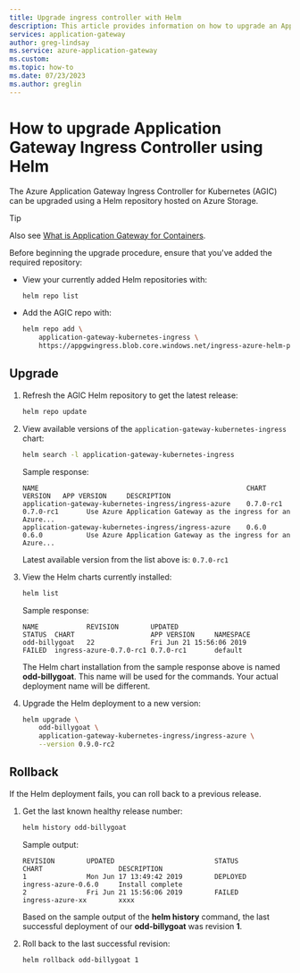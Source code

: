 ```yaml
---
title: Upgrade ingress controller with Helm
description: This article provides information on how to upgrade an Application Gateway Ingress using Helm.
services: application-gateway
author: greg-lindsay
ms.service: azure-application-gateway
ms.custom:
ms.topic: how-to
ms.date: 07/23/2023
ms.author: greglin
---
```


# How to upgrade Application Gateway Ingress Controller using Helm

The Azure Application Gateway Ingress Controller for Kubernetes (AGIC) can be upgraded
using a Helm repository hosted on Azure Storage.

> [!TIP]
> Also see [What is Application Gateway for Containers](for-containers/overview.md).

Before beginning the upgrade procedure, ensure that you've added the required repository:

- View your currently added Helm repositories with:

    ```bash
    helm repo list
    ```

- Add the AGIC repo with:

    ```bash
    helm repo add \
        application-gateway-kubernetes-ingress \
        https://appgwingress.blob.core.windows.net/ingress-azure-helm-package/
    ```

## Upgrade

1. Refresh the AGIC Helm repository to get the latest release:

    ```bash
    helm repo update
    ```

1. View available versions of the `application-gateway-kubernetes-ingress` chart:

    ``` bash
    helm search -l application-gateway-kubernetes-ingress
    ```

    Sample response:

    ```output
    NAME                                                    CHART VERSION   APP VERSION     DESCRIPTION
    application-gateway-kubernetes-ingress/ingress-azure    0.7.0-rc1       0.7.0-rc1       Use Azure Application Gateway as the ingress for an Azure...
    application-gateway-kubernetes-ingress/ingress-azure    0.6.0           0.6.0           Use Azure Application Gateway as the ingress for an Azure...
    ```

    Latest available version from the list above is: `0.7.0-rc1`

1. View the Helm charts currently installed:

    ```bash
    helm list
    ```

    Sample response:

    ```output
    NAME            REVISION        UPDATED                         STATUS  CHART                   APP VERSION     NAMESPACE
    odd-billygoat   22              Fri Jun 21 15:56:06 2019        FAILED  ingress-azure-0.7.0-rc1 0.7.0-rc1       default
    ```

    The Helm chart installation from the sample response above is named **odd-billygoat**. This name will be used for the commands. Your actual deployment name will be different.

1. Upgrade the Helm deployment to a new version:

    ```bash
    helm upgrade \
        odd-billygoat \
        application-gateway-kubernetes-ingress/ingress-azure \
        --version 0.9.0-rc2
    ```

## Rollback

If the Helm deployment fails, you can roll back to a previous release.

1. Get the last known healthy release number:

    ```bash
    helm history odd-billygoat
    ```

    Sample output:

    ```output
    REVISION        UPDATED                         STATUS          CHART                   DESCRIPTION
    1               Mon Jun 17 13:49:42 2019        DEPLOYED        ingress-azure-0.6.0     Install complete
    2               Fri Jun 21 15:56:06 2019        FAILED          ingress-azure-xx        xxxx
    ```

    Based on the sample output of the **helm history** command, the last successful deployment of our **odd-billygoat** was revision **1**.

1. Roll back to the last successful revision:

    ```bash
    helm rollback odd-billygoat 1
    ```
